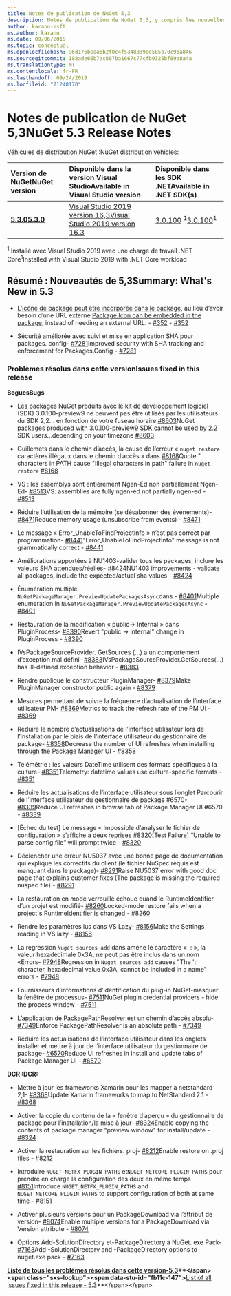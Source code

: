 ```yaml
---
title: Notes de publication de NuGet 5,3
description: Notes de publication de NuGet 5,3, y compris les nouvelles fonctionnalités, les correctifs de bogues et DCR.
author: karann-msft
ms.author: karann
ms.date: 09/06/2019
ms.topic: conceptual
ms.openlocfilehash: 96d176beaa6b2f0c4f53488390e585b70c9ba846
ms.sourcegitcommit: 188ade66b7ac807ba1667c77cfb9325bf89a8a4a
ms.translationtype: MT
ms.contentlocale: fr-FR
ms.lasthandoff: 09/24/2019
ms.locfileid: "71248170"
---
```

# <a name="nuget-53-release-notes"></a><span data-ttu-id="fb11c-103">Notes de publication de NuGet 5,3</span><span class="sxs-lookup"><span data-stu-id="fb11c-103">NuGet 5.3 Release Notes</span></span>

<span data-ttu-id="fb11c-104">Véhicules de distribution NuGet :</span><span class="sxs-lookup"><span data-stu-id="fb11c-104">NuGet distribution vehicles:</span></span>

| <span data-ttu-id="fb11c-105">Version de NuGet</span><span class="sxs-lookup"><span data-stu-id="fb11c-105">NuGet version</span></span> | <span data-ttu-id="fb11c-106">Disponible dans la version Visual Studio</span><span class="sxs-lookup"><span data-stu-id="fb11c-106">Available in Visual Studio version</span></span>| <span data-ttu-id="fb11c-107">Disponible dans les SDK .NET</span><span class="sxs-lookup"><span data-stu-id="fb11c-107">Available in .NET SDK(s)</span></span>|
|:---|:---|:---|
| [<span data-ttu-id="fb11c-108">**5.3.0**</span><span class="sxs-lookup"><span data-stu-id="fb11c-108">**5.3.0**</span></span>](https://nuget.org/downloads) | [<span data-ttu-id="fb11c-109">Visual Studio 2019 version 16,3</span><span class="sxs-lookup"><span data-stu-id="fb11c-109">Visual Studio 2019 version 16.3</span></span>](https://visualstudio.microsoft.com/downloads/) | <span data-ttu-id="fb11c-110">[3.0.100](https://dotnet.microsoft.com/download/dotnet-core/3.0) <sup>1</sup></span><span class="sxs-lookup"><span data-stu-id="fb11c-110">[3.0.100](https://dotnet.microsoft.com/download/dotnet-core/3.0)<sup>1</sup></span></span> |

<span data-ttu-id="fb11c-111"><sup>1</sup> Installé avec Visual Studio 2019 avec une charge de travail .NET Core</span><span class="sxs-lookup"><span data-stu-id="fb11c-111"><sup>1</sup>Installed with Visual Studio 2019 with .NET Core workload</span></span>

## <a name="summary-whats-new-in-53"></a><span data-ttu-id="fb11c-112">Résumé : Nouveautés de 5,3</span><span class="sxs-lookup"><span data-stu-id="fb11c-112">Summary: What's New in 5.3</span></span>

* <span data-ttu-id="fb11c-113">[L’icône de package peut être incorporée dans le package](../reference/msbuild-targets.md#packing-an-icon-image-file), au lieu d’avoir besoin d’une URL externe.</span><span class="sxs-lookup"><span data-stu-id="fb11c-113">[Package Icon can be embedded in the package](../reference/msbuild-targets.md#packing-an-icon-image-file), instead of needing an external URL.</span></span><span data-ttu-id="fb11c-114"> - [#352](https://github.com/NuGet/Home/issues/352)</span><span class="sxs-lookup"><span data-stu-id="fb11c-114"> - [#352](https://github.com/NuGet/Home/issues/352)</span></span>

* <span data-ttu-id="fb11c-115">Sécurité améliorée avec suivi et mise en application SHA pour packages. config- [#7281](https://github.com/NuGet/Home/issues/7281)</span><span class="sxs-lookup"><span data-stu-id="fb11c-115">Improved security with SHA tracking and enforcement for Packages.Config - [#7281](https://github.com/NuGet/Home/issues/7281)</span></span>

### <a name="issues-fixed-in-this-release"></a><span data-ttu-id="fb11c-116">Problèmes résolus dans cette version</span><span class="sxs-lookup"><span data-stu-id="fb11c-116">Issues fixed in this release</span></span>

<span data-ttu-id="fb11c-117">**Bogues**</span><span class="sxs-lookup"><span data-stu-id="fb11c-117">**Bugs**</span></span>

* <span data-ttu-id="fb11c-118">Les packages NuGet produits avec le kit de développement logiciel (SDK) 3.0.100-preview9 ne peuvent pas être utilisés par les utilisateurs du SDK 2,2... en fonction de votre fuseau horaire [#8603](https://github.com/NuGet/Home/issues/8603)</span><span class="sxs-lookup"><span data-stu-id="fb11c-118">NuGet packages produced with 3.0.100-preview9 SDK cannot be used by 2.2 SDK users...depending on your timezone [#8603](https://github.com/NuGet/Home/issues/8603)</span></span>

* <span data-ttu-id="fb11c-119">Guillemets dans le chemin d’accès, la cause de l’erreur « `nuget restore` caractères illégaux dans le chemin d’accès » dans [#8168](https://github.com/NuGet/Home/issues/8168)</span><span class="sxs-lookup"><span data-stu-id="fb11c-119">Quote " characters in PATH cause "Illegal characters in path" failure in `nuget restore` [#8168](https://github.com/NuGet/Home/issues/8168)</span></span>

* <span data-ttu-id="fb11c-120">VS : les assemblys sont entièrement Ngen-Ed non partiellement Ngen-Ed- [#8513](https://github.com/NuGet/Home/issues/8513)</span><span class="sxs-lookup"><span data-stu-id="fb11c-120">VS: assemblies are fully ngen-ed not partially ngen-ed - [#8513](https://github.com/NuGet/Home/issues/8513)</span></span>

* <span data-ttu-id="fb11c-121">Réduire l’utilisation de la mémoire (se désabonner des événements)- [#8471](https://github.com/NuGet/Home/issues/8471)</span><span class="sxs-lookup"><span data-stu-id="fb11c-121">Reduce memory usage (unsubscribe from events) - [#8471](https://github.com/NuGet/Home/issues/8471)</span></span>

* <span data-ttu-id="fb11c-122">Le message « Error_UnableToFindProjectInfo » n’est pas correct par programmation- [#8441](https://github.com/NuGet/Home/issues/8441)</span><span class="sxs-lookup"><span data-stu-id="fb11c-122">"Error_UnableToFindProjectInfo" message is not grammatically correct - [#8441](https://github.com/NuGet/Home/issues/8441)</span></span>

* <span data-ttu-id="fb11c-123">Améliorations apportées à NU1403-valider tous les packages, inclure les valeurs SHA attendues/réelles- [#8424](https://github.com/NuGet/Home/issues/8424)</span><span class="sxs-lookup"><span data-stu-id="fb11c-123">NU1403 improvements - validate all packages, include the expected/actual sha values - [#8424](https://github.com/NuGet/Home/issues/8424)</span></span>

* <span data-ttu-id="fb11c-124">Énumération multiple `NuGetPackageManager.PreviewUpdatePackagesAsync`dans  -  [#8401](https://github.com/NuGet/Home/issues/8401)</span><span class="sxs-lookup"><span data-stu-id="fb11c-124">Multiple enumeration in `NuGetPackageManager.PreviewUpdatePackagesAsync` - [#8401](https://github.com/NuGet/Home/issues/8401)</span></span>

* <span data-ttu-id="fb11c-125">Restauration de la modification « public-> Internal » dans PluginProcess- [#8390](https://github.com/NuGet/Home/issues/8390)</span><span class="sxs-lookup"><span data-stu-id="fb11c-125">Revert "public -> internal" change in PluginProcess - [#8390](https://github.com/NuGet/Home/issues/8390)</span></span>

* <span data-ttu-id="fb11c-126">IVsPackageSourceProvider. GetSources (...) a un comportement d’exception mal défini- [#8383](https://github.com/NuGet/Home/issues/8383)</span><span class="sxs-lookup"><span data-stu-id="fb11c-126">IVsPackageSourceProvider.GetSources(…) has ill-defined exception behavior - [#8383](https://github.com/NuGet/Home/issues/8383)</span></span>

* <span data-ttu-id="fb11c-127">Rendre publique le constructeur PluginManager- [#8379](https://github.com/NuGet/Home/issues/8379)</span><span class="sxs-lookup"><span data-stu-id="fb11c-127">Make PluginManager constructor public again - [#8379](https://github.com/NuGet/Home/issues/8379)</span></span>

* <span data-ttu-id="fb11c-128">Mesures permettant de suivre la fréquence d’actualisation de l’interface utilisateur PM- [#8369](https://github.com/NuGet/Home/issues/8369)</span><span class="sxs-lookup"><span data-stu-id="fb11c-128">Metrics to track the refresh rate of the PM UI - [#8369](https://github.com/NuGet/Home/issues/8369)</span></span>

* <span data-ttu-id="fb11c-129">Réduire le nombre d’actualisations de l’interface utilisateur lors de l’installation par le biais de l’interface utilisateur du gestionnaire de package- [#8358](https://github.com/NuGet/Home/issues/8358)</span><span class="sxs-lookup"><span data-stu-id="fb11c-129">Decrease the number of UI refreshes when installing through the Package Manager UI - [#8358](https://github.com/NuGet/Home/issues/8358)</span></span>

* <span data-ttu-id="fb11c-130">Télémétrie : les valeurs DateTime utilisent des formats spécifiques à la culture- [#8351](https://github.com/NuGet/Home/issues/8351)</span><span class="sxs-lookup"><span data-stu-id="fb11c-130">Telemetry:  datetime values use culture-specific formats - [#8351](https://github.com/NuGet/Home/issues/8351)</span></span>

* <span data-ttu-id="fb11c-131">Réduire les actualisations de l’interface utilisateur sous l’onglet Parcourir de l’interface utilisateur du gestionnaire de package #6570- [#8339](https://github.com/NuGet/Home/issues/8339)</span><span class="sxs-lookup"><span data-stu-id="fb11c-131">Reduce UI refreshes in browse tab of Package Manager UI #6570 - [#8339](https://github.com/NuGet/Home/issues/8339)</span></span>

* <span data-ttu-id="fb11c-132">[Échec du test] Le message « Impossible d’analyser le fichier de configuration » s’affiche à deux reprises [#8320](https://github.com/NuGet/Home/issues/8320)</span><span class="sxs-lookup"><span data-stu-id="fb11c-132">[Test Failure] “Unable to parse config file” will prompt twice - [#8320](https://github.com/NuGet/Home/issues/8320)</span></span>

* <span data-ttu-id="fb11c-133">Déclencher une erreur NU5037 avec une bonne page de documentation qui explique les correctifs du client (le fichier NuSpec requis est manquant dans le package)- [#8291](https://github.com/NuGet/Home/issues/8291)</span><span class="sxs-lookup"><span data-stu-id="fb11c-133">Raise NU5037 error with good doc page that explains customer fixes (The package is missing the required nuspec file) - [#8291](https://github.com/NuGet/Home/issues/8291)</span></span>

* <span data-ttu-id="fb11c-134">La restauration en mode verrouillé échoue quand le RuntimeIdentifier d’un projet est modifié- [#8260](https://github.com/NuGet/Home/issues/8260)</span><span class="sxs-lookup"><span data-stu-id="fb11c-134">Locked-mode restore fails when a project's RuntimeIdentifier is changed - [#8260](https://github.com/NuGet/Home/issues/8260)</span></span>

* <span data-ttu-id="fb11c-135">Rendre les paramètres lus dans VS Lazy- [#8156](https://github.com/NuGet/Home/issues/8156)</span><span class="sxs-lookup"><span data-stu-id="fb11c-135">Make the Settings reading in VS lazy - [#8156](https://github.com/NuGet/Home/issues/8156)</span></span>

* <span data-ttu-id="fb11c-136">La régression `Nuget sources add` dans amène le caractère «  : », la valeur hexadécimale 0x3A, ne peut pas être inclus dans un nom «Errors- [#7948](https://github.com/NuGet/Home/issues/7948)</span><span class="sxs-lookup"><span data-stu-id="fb11c-136">Regression in `Nuget sources add` causes "The ':' character, hexadecimal value 0x3A, cannot be included in a name" errors - [#7948](https://github.com/NuGet/Home/issues/7948)</span></span>

* <span data-ttu-id="fb11c-137">Fournisseurs d’informations d’identification du plug-in NuGet-masquer la fenêtre de processus- [#7511](https://github.com/NuGet/Home/issues/7511)</span><span class="sxs-lookup"><span data-stu-id="fb11c-137">NuGet plugin credential providers - hide the process window - [#7511](https://github.com/NuGet/Home/issues/7511)</span></span>

* <span data-ttu-id="fb11c-138">L’application de PackagePathResolver est un chemin d’accès absolu- [#7349](https://github.com/NuGet/Home/issues/7349)</span><span class="sxs-lookup"><span data-stu-id="fb11c-138">Enforce PackagePathResolver is an absolute path - [#7349](https://github.com/NuGet/Home/issues/7349)</span></span>

* <span data-ttu-id="fb11c-139">Réduire les actualisations de l’interface utilisateur dans les onglets installer et mettre à jour de l’interface utilisateur du gestionnaire de package- [#6570](https://github.com/NuGet/Home/issues/6570)</span><span class="sxs-lookup"><span data-stu-id="fb11c-139">Reduce UI refreshes in install and update tabs of Package Manager UI - [#6570](https://github.com/NuGet/Home/issues/6570)</span></span>

<span data-ttu-id="fb11c-140">**DCR :**</span><span class="sxs-lookup"><span data-stu-id="fb11c-140">**DCR:**</span></span>

* <span data-ttu-id="fb11c-141">Mettre à jour les frameworks Xamarin pour les mapper à netstandard 2,1- [#8368](https://github.com/NuGet/Home/issues/8368)</span><span class="sxs-lookup"><span data-stu-id="fb11c-141">Update Xamarin frameworks to map to NetStandard 2.1 - [#8368](https://github.com/NuGet/Home/issues/8368)</span></span>

* <span data-ttu-id="fb11c-142">Activer la copie du contenu de la « fenêtre d’aperçu » du gestionnaire de package pour l’installation/la mise à jour- [#8324](https://github.com/NuGet/Home/issues/8324)</span><span class="sxs-lookup"><span data-stu-id="fb11c-142">Enable copying the contents of package manager "preview window" for install/update - [#8324](https://github.com/NuGet/Home/issues/8324)</span></span>

* <span data-ttu-id="fb11c-143">Activer la restauration sur les fichiers. proj- [#8212](https://github.com/NuGet/Home/issues/8212)</span><span class="sxs-lookup"><span data-stu-id="fb11c-143">Enable restore on .proj files - [#8212](https://github.com/NuGet/Home/issues/8212)</span></span>

* <span data-ttu-id="fb11c-144">Introduire `NUGET_NETFX_PLUGIN_PATHS` et`NUGET_NETCORE_PLUGIN_PATHS` pour prendre en charge la configuration des deux en même temps [#8151](https://github.com/NuGet/Home/issues/8151)</span><span class="sxs-lookup"><span data-stu-id="fb11c-144">Introduce `NUGET_NETFX_PLUGIN_PATHS` and `NUGET_NETCORE_PLUGIN_PATHS` to support configuration of both at same time - [#8151](https://github.com/NuGet/Home/issues/8151)</span></span>

* <span data-ttu-id="fb11c-145">Activer plusieurs versions pour un PackageDownload via l’attribut de version- [#8074](https://github.com/NuGet/Home/issues/8074)</span><span class="sxs-lookup"><span data-stu-id="fb11c-145">Enable multiple versions for a PackageDownload via Version attribute - [#8074](https://github.com/NuGet/Home/issues/8074)</span></span>

* <span data-ttu-id="fb11c-146">Options Add-SolutionDirectory et-PackageDirectory à NuGet. exe Pack- [#7163](https://github.com/NuGet/Home/issues/7163)</span><span class="sxs-lookup"><span data-stu-id="fb11c-146">Add -SolutionDirectory and -PackageDirectory options to nuget.exe pack - [#7163](https://github.com/NuGet/Home/issues/7163)</span></span>

<span data-ttu-id="fb11c-147">**[Liste de tous les problèmes résolus dans cette version-5,3](https://github.com/nuget/home/issues?q=is%3Aissue+is%3Aclosed+milestone%3A%225.3")**</span><span class="sxs-lookup"><span data-stu-id="fb11c-147">**[List of all issues fixed in this release - 5.3](https://github.com/nuget/home/issues?q=is%3Aissue+is%3Aclosed+milestone%3A%225.3")**</span></span>
